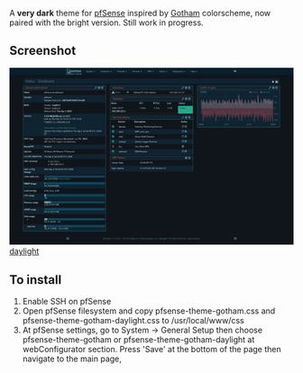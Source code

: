 A **very dark** theme for [pfSense](https://github.com/pfsense/pfsense) inspired by [Gotham](https://github.com/whatyouhide/gotham-contrib) colorscheme, now paired with the bright version. Still work in progress.

## Screenshot
![dark](screenshot.png)[daylight](screenshot_dl.png)

## To install
1. Enable SSH on pfSense
2. Open pfSense filesystem and copy pfsense-theme-gotham.css and pfsense-theme-gotham-daylight.css to /usr/local/www/css
3. At pfSense settings, go to System -> General Setup then choose pfsense-theme-gotham or pfsense-theme-gotham-daylight at webConfigurator section. Press 'Save' at the bottom of the page then navigate to the main page,